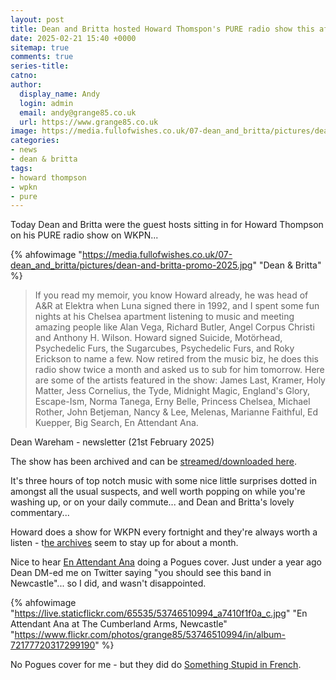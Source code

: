 ```yaml
---
layout: post
title: Dean and Britta hosted Howard Thomspon's PURE radio show this afternoon
date: 2025-02-21 15:40 +0000
sitemap: true
comments: true
series-title:
catno:
author:
  display_name: Andy
  login: admin
  email: andy@grange85.co.uk
  url: https://www.grange85.co.uk
image: https://media.fullofwishes.co.uk/07-dean_and_britta/pictures/dean-and-britta-promo-2025.jpg
categories:
- news
- dean & britta
tags:
- howard thompson
- wpkn
- pure
---
```

Today Dean and Britta were the guest hosts sitting in for Howard Thompson on his PURE radio show on WKPN...

{% ahfowimage "https://media.fullofwishes.co.uk/07-dean_and_britta/pictures/dean-and-britta-promo-2025.jpg" "Dean & Britta" %}

<blockquote>
If you read my memoir, you know Howard already, he was head of A&R at Elektra when Luna signed there in 1992, and I spent some fun nights at his Chelsea apartment listening to music and meeting amazing people like Alan Vega, Richard Butler, Angel Corpus Christi and Anthony H. Wilson. Howard signed Suicide, Motörhead, Psychedelic Furs, the Sugarcubes, Psychedelic Furs, and Roky Erickson to name a few. Now retired from the music biz, he does this radio show twice a month and asked us to sub for him tomorrow. Here are some of the artists featured in the show: James Last, Kramer, Holy Matter, Jess Cornelius, the Tyde, Midnight Magic, England's Glory, Escape-Ism, Norma Tanega, Erny Belle, Princess Chelsea, Michael Rother, John Betjeman, Nancy & Lee, Melenas, Marianne Faithful, Ed Kuepper, Big Search, En Attendant Ana.
</blockquote>
<p class="caption">Dean Wareham - newsletter (21st February 2025)</p>

The show has been archived and can be [streamed/downloaded here](/articles/dean-and-britta-on-pure-wkpn/).

It's three hours of top notch music with some nice little surprises dotted in amongst all the usual suspects, and well worth popping on while you're washing up, or on your daily commute... and Dean and Britta's lovely commentary...

Howard does a show for WKPN every fortnight and they're always worth a listen - t[he archives](http://archives.wpkn.org/show/profile/1454/-pure-w-howard-thompson) seem to stay up for about a month.

Nice to hear [En Attendant Ana](https://enattendantana.bandcamp.com/) doing a Pogues cover. Just under a year ago Dean DM-ed me on Twitter saying "you should see this band in Newcastle"... so I did, and wasn't disappointed.

{% ahfowimage "https://live.staticflickr.com/65535/53746510994_a7410f1f0a_c.jpg" "En Attendant Ana at The Cumberland Arms, Newcastle" "https://www.flickr.com/photos/grange85/53746510994/in/album-72177720317299190" %}

No Pogues cover for me - but they did do [Something Stupid in French](https://www.youtube.com/watch?v=GcQoDv7i9Gk).

